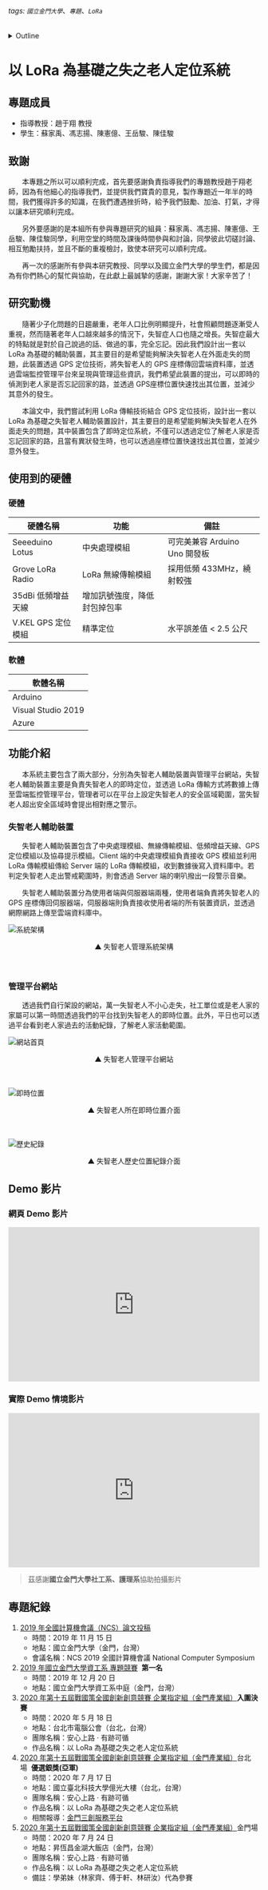 ###### tags: `國立金門大學`、`專題`、`LoRa`
<details><summary>Outline</summary>

- [以 LoRa 為基礎之失之老人定位系統](#以-lora-為基礎之失之老人定位系統)
  - [專題成員](#專題成員)
  - [致謝](#致謝)
  - [研究動機](#研究動機)
  - [使用到的硬體](#使用到的硬體)
    - [硬體](#硬體)
    - [軟體](#軟體)
  - [功能介紹](#功能介紹)
    - [失智老人輔助裝置](#失智老人輔助裝置)
    - [管理平台網站](#管理平台網站)
  - [Demo 影片](#demo-影片)
    - [網頁 Demo 影片](#網頁-demo-影片)
    - [實際 Demo 情境影片](#實際-demo-情境影片)
  - [專題紀錄](#專題紀錄)
</details>

# 以 LoRa 為基礎之失之老人定位系統
## 專題成員
- 指導教授：趙于翔 教授
- 學生：蘇家禹、馮志揚、陳憲億、王岳駿、陳佳駿

## 致謝
&nbsp;&nbsp;&nbsp;&nbsp;&nbsp;&nbsp;&nbsp;本專題之所以可以順利完成，首先要感謝負責指導我們的專題教授趙于翔老師，因為有他細心的指導我們，並提供我們寶貴的意見，製作專題近一年半的時間，我們獲得許多的知識，在我們遭遇挫折時，給予我們鼓勵、加油、打氣，才得以讓本研究順利完成。 
 
&nbsp;&nbsp;&nbsp;&nbsp;&nbsp;&nbsp;&nbsp;另外要感謝的是本組所有參與專題研究的組員：蘇家禹、馮志揚、陳憲億、王岳駿、陳佳駿同學，利用空堂的時間及課後時間參與和討論，同學彼此切磋討論、相互勉勵扶持，並且不斷的重複檢討，致使本研究可以順利完成。 
 
&nbsp;&nbsp;&nbsp;&nbsp;&nbsp;&nbsp;&nbsp;再一次的感謝所有參與本研究教授、同學以及國立金門大學的學生們，都是因為有你們熱心的幫忙與協助，在此獻上最誠摯的感謝，謝謝大家！大家辛苦了！ 

## 研究動機
&nbsp;&nbsp;&nbsp;&nbsp;&nbsp;&nbsp;&nbsp;隨著少子化問題的日趨嚴重，老年人口比例明顯提升，社會照顧問題逐漸受人重視，然而隨著老年人口越來越多的情況下，失智症人口也隨之增長。失智症最大的特點就是對於自己說過的話、做過的事，完全忘記。因此我們設計出一套以 LoRa 為基礎的輔助裝置，其主要目的是希望能夠解決失智老人在外面走失的問題，此裝置透過 GPS 定位技術，將失智老人的 GPS 座標傳回雲端資料庫，並透過雲端監控管理平台來呈現與管理這些資訊，我們希望此裝置的提出，可以即時的偵測到老人家是否忘記回家的路，並透過 GPS座標位置快速找出其位置，並減少其意外的發生。 
 
&nbsp;&nbsp;&nbsp;&nbsp;&nbsp;&nbsp;&nbsp;本論文中，我們嘗試利用 LoRa 傳輸技術結合 GPS 定位技術，設計出一套以 LoRa 為基礎之失智老人輔助裝置設計，其主要目的是希望能夠解決失智老人在外面走失的問題，其中裝置包含了即時定位系統，不僅可以透過定位了解老人家是否忘記回家的路，且當有異狀發生時，也可以透過座標位置快速找出其位置，並減少意外發生。

## 使用到的硬體
### 硬體
| 硬體名稱           | 功能                         | 備註                          |
| ------------------ | ---------------------------- | ----------------------------- |
| Seeeduino Lotus    | 中央處理模組                 | 可完美兼容 Arduino Uno 開發板 |
| Grove LoRa Radio   | LoRa 無線傳輸模組            | 採用低頻 433MHz，繞射較強     |
| 35dBi 低頻增益天線 | 增加訊號強度，降低封包掉包率 |                               |
| V.KEL GPS 定位模組 | 精準定位                     | 水平誤差值 < 2.5 公尺         |

### 軟體
| 軟體名稱           |
| ------------------ |
| Arduino            |
| Visual Studio 2019 |
| Azure              |

## 功能介紹
&nbsp;&nbsp;&nbsp;&nbsp;&nbsp;&nbsp;&nbsp;本系統主要包含了兩大部分，分別為失智老人輔助裝置與管理平台網站，失智老人輔助裝置主要是負責失智老人的即時定位，並透過 LoRa 傳輸方式將數據上傳至雲端監控管理平台，管理者可以在平台上設定失智老人的安全區域範圍，當失智老人超出安全區域時會提出相對應之警示。

### 失智老人輔助裝置
&nbsp;&nbsp;&nbsp;&nbsp;&nbsp;&nbsp;&nbsp;失智老人輔助裝置包含了中央處理模組、無線傳輸模組、低頻增益天線、GPS 定位模組以及協尋提示模組。Client 端的中央處理模組負責接收 GPS 模組並利用 LoRa 傳輸模組傳給 Server 端的 LoRa 傳輸模組，收到數據後寫入資料庫中。若判定失智老人走出警戒範圍時，則會透過 Server 端的喇叭撥出一段警示音樂。

&nbsp;&nbsp;&nbsp;&nbsp;&nbsp;&nbsp;&nbsp;失智老人輔助裝置分為使用者端與伺服器端兩種，使用者端負責將失智老人的 GPS 座標傳回伺服器端，伺服器端則負責接收使用者端的所有裝置資訊，並透過網際網路上傳至雲端資料庫中。


![系統架構](https://i.imgur.com/Z633HCu.png)
<center>▲ 失智老人管理系統架構</center>

<br>
<br>

### 管理平台網站
&nbsp;&nbsp;&nbsp;&nbsp;&nbsp;&nbsp;&nbsp;透過我們自行架設的網站，萬一失智老人不小心走失，社工單位或是老人家的家屬可以第一時間透過我們的平台找到失智老人的即時位置。此外，平日也可以透過平台看到老人家過去的活動紀錄，了解老人家活動範圍。

![網站首頁](https://i.imgur.com/ASZQReX.jpg)
<center>▲ 失智老人管理平台網站</center>

<br>
<br>

![即時位置](https://i.imgur.com/TEpefnw.png)
<center>▲ 失智老人所在即時位置介面</center>

<br>
<br>

![歷史紀錄](https://i.imgur.com/AQADZHo.png)
<center>▲ 失智老人歷史位置紀錄介面</center>



## Demo 影片
### 網頁 Demo 影片
<p style="position: relative; padding-bottom: 56.25%; padding-top: 25px; height: 0;">
  <iframe style="position: absolute; top: 0px; left: 0px; width: 100%; height: 100%; border: 0 none;" src="https://www.youtube.com/embed/SRcZ4PaRkbo" allowfullscreen></iframe>
</p>

### 實際 Demo 情境影片
<p style="position: relative; padding-bottom: 56.25%; padding-top: 25px; height: 0;">
  <iframe style="position: absolute; top: 0px; left: 0px; width: 100%; height: 100%; border: 0 none;" src="https://www.youtube.com/embed/7yTOFd2Cqb4" allowfullscreen></iframe>
</p>

> 茲感謝**國立金門大學社工系、護理系**協助拍攝影片

## 專題紀錄
1. [2019 年全國計算機會議（NCS）論文投稿](http://ncs2019.nqu.edu.tw/cn/thesis/NCS2019_thesis/06-8102.pdf)
    * 時間：2019 年 11 月 15 日
    * 地點：國立金門大學（金門，台灣）
    * 會議名稱：NCS 2019 全國計算機會議 National Computer Symposium
2. [2019 年國立金門大學資工系 專題競賽](https://photos.google.com/share/AF1QipOf_f4fohw1-yN3LycTgtUDklMYZbLJ2Y-ymXV6mWKXWGjjQUxjlTqMYv78mgfAaQ?key=djBTQmMxc3phWmZNWUFaaWVFTVhVS2lHd1Q2djl3)&nbsp;&nbsp;**第一名**
    * 時間：2019 年 12 月 20 日
    * 地點：國立金門大學資工系中庭（金門，台灣）
3. [2020 年第十五屆戰國策全國創新創意競賽 企業指定組（金門產業組）](https://drive.google.com/file/d/1qbtq8qYhT8_gBZ59ZmCipdl4YDCIqazJ/view?usp=sharing)**入圍決賽**
    * 時間：2020 年 5 月 18 日
    * 地點：台北市電腦公會（台北，台灣）
    * 團隊名稱：安心上路 ‧ 有跡可循
    * 作品名稱：以 LoRa 為基礎之失之老人定位系統
4. [2020 年第十五屆戰國策全國創新創意競賽 企業指定組（金門產業組）](https://drive.google.com/file/d/1WaQ63BNMEJ7IsK5W_pLM4ODUG7TQuXq7/view?usp=sharing)台北場&nbsp;&nbsp;**優選銀獎(亞軍)**
    * 時間：2020 年 7 月 17 日
    * 地點：國立臺北科技大學億光大樓（台北，台灣）
    * 團隊名稱：安心上路 ‧ 有跡可循
    * 作品名稱：以 LoRa 為基礎之失之老人定位系統
    * 相關報導：[金門三創服務平台](https://www.facebook.com/kinmenstartuphub/posts/765131000925207)
5. [2020 年第十五屆戰國策全國創新創意競賽 企業指定組（金門產業組）]()金門場
    * 時間：2020 年 7 月 24 日
    * 地點：昇恆昌金湖大飯店（金門，台灣）
    * 團隊名稱：安心上路 ‧ 有跡可循
    * 作品名稱：以 LoRa 為基礎之失之老人定位系統
    * 備註：學弟妹（林家齊、傅于軒、林研汝）代為參賽